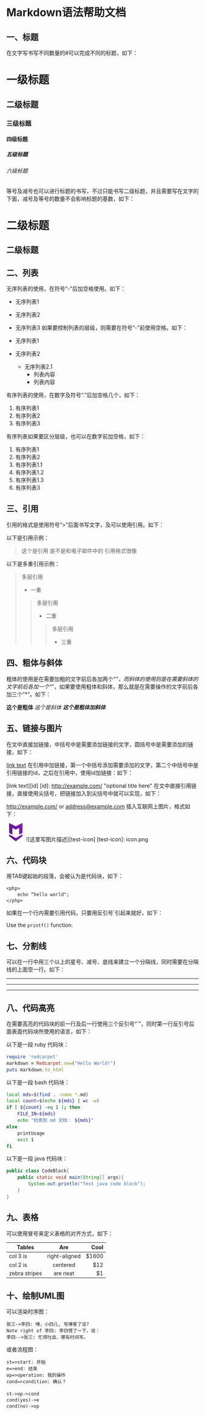 # Markdown语法帮助文档

## 一、标题
在文字写书写不同数量的#可以完成不同的标题，如下：

# 一级标题
## 二级标题
### 三级标题
#### 四级标题
##### 五级标题
###### 六级标题
等号及减号也可以进行标题的书写，不过只能书写二级标题，并且需要写在文字的下面，减号及等号的数量不会影响标题的基数，如下：

二级标题
=========

二级标题
---------


## 二、列表
无序列表的使用，在符号“-”后加空格使用。如下：

- 无序列表1
- 无序列表2
- 无序列表3
如果要控制列表的层级，则需要在符号“-”前使用空格。如下：

- 无序列表1
- 无序列表2
  - 无序列表2.1
     - 列表内容
     - 列表内容

 
有序列表的使用，在数字及符号“.”后加空格几个，如下：

1. 有序列表1
2. 有序列表2
3. 有序列表3

有序列表如果要区分层级，也可以在数字前加空格，如下：

1. 有序列表1
2. 有序列表2
 1. 有序列表1.1
 2. 有序列表1.2
 3. 有序列表1.3
3. 有序列表3


## 三、引用
引用的格式是使用符号“>”后面书写文字，及可以使用引用。如下：

以下是引用示例：
>这个是引用
> 是不是和电子邮件中的
> 引用格式很像

以下是多重引用示例：
> 多层引用
> - 一重
>> 多层引用
>> - 二重
>>> 多层引用
>>> - 三重

## 四、粗体与斜体
粗体的使用是在需要加粗的文字前后各加两个“*”，而斜体的使用则是在需要斜体的文字前后各加一个“*”，如果要使用粗体和斜体，那么就是在需要操作的文字前后各加三个“*”。如下：

**这个是粗体**
*这个是斜体*
***这个是粗体加斜体***


## 五、链接与图片
在文中直接加链接，中括号中是需要添加链接的文字，圆括号中是需要添加的链接，如下：

[link text](http://example.com/ "optional title")
在引用中加链接，第一个中括号添加需要添加的文字，第二个中括号中是引用链接的id，之后在引用中，使用id加链接：如下：

[link text][id]
[id]: http://example.com/ "optional title here"
在文中直接引用链接，直接使用尖括号，把链接加入到尖括号中就可以实现，如下：

<http://example.com/> or <address@example.com>
插入互联网上图片，格式如下：

![这里写图片描述](icon.png)
![这里写图片描述][test-icon]
[test-icon]: icon.png


## 六、代码块
用TAB键起始的段落，会被认为是代码块，如下：

    <php>
        echo “hello world";
    </php>
如果在一个行内需要引用代码，只要用反引号`引起来就好，如下：

Use the `printf()` function.


## 七、分割线
可以在一行中用三个以上的星号、减号、底线来建立一个分隔线，同时需要在分隔线的上面空一行。如下：

---
****
___


## 八、代码高亮
在需要高亮的代码块的前一行及后一行使用三个反引号“`”，同时第一行反引号后面表面代码块所使用的语言，如下：

以下是一段 ruby 代码块：
```ruby
require 'redcarpet'
markdown = Redcarpet.new("Hello World!")
puts markdown.to_html
```

以下是一段 bash 代码块：
```bash
local mds=$(find . -name *.md)
local count=$(echo ${mds} | wc -w)
if [ ${count} -eq 1 ]; then
    FILE_IN=${mds}
    echo "检索到 md 文档： ${mds}"
else
    printUsage
    exit 1
fi
```

以下是一段 java 代码块：
```java
public class CodeBlock{
    public static void main(String[] args){
        System.out.println("Test java code block");
    }
}
```


## 九、表格
可以使用冒号来定义表格的对齐方式，如下：

| Tables | Are | Cool |
| ------------- |:-------------:| -----:|
| col 3 is | right-aligned | $1600 |
| col 2 is | centered | $12 |
| zebra stripes | are neat | $1 |

## 十、绘制UML图
可以渲染时序图：

```sequence
张三->李四: 嘿，小四儿, 写博客了没?
Note right of 李四: 李四愣了一下，说：
李四-->张三: 忙得吐血，哪有时间写。
```
或者流程图：

```flow
st=>start: 开始
e=>end: 结束
op=>operation: 我的操作
cond=>condition: 确认？

st->op->cond
cond(yes)->e
cond(no)->op
```
